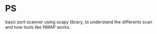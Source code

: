 # PS
basic port scanner using scapy library, to understand the differents scan and how tools like NMAP works.
